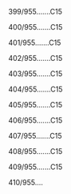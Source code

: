 399/955.......C15 


400/955.......C15 


401/955.......C15 


402/955.......C15 


403/955.......C15 


404/955.......C15 


405/955.......C15 


406/955.......C15 


407/955.......C15 


408/955.......C15 


409/955.......C15 


410/955.... 

